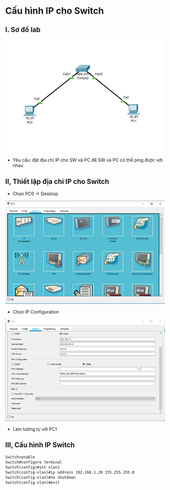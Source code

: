 # Cấu hình IP cho Switch
## I. Sơ đồ lab 

![](/VMware/image/1.png)

- Yêu cầu: đặt địa chỉ IP cho SW và PC để SW và PC có thể ping được với nhau

## II, Thiết lập địa chỉ IP cho Switch
- Chọn PC0 -> Desktop

![](/VMware/image/2.png)

- Chọn IP Configuration

![](/VMware/image/3.png)

- Làm tương tự với PC1

## III, Cấu hình IP Switch
```
Switch>enable
Switch#configure terminal
Switch(config)#int vlan1
Switch(config-vlan)#ip address 192.168.1.20 255.255.255.0
Switch(config-vlan)#no shutdown
Switch(config-vlan)#exit
```



